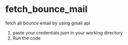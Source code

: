 # fetch_bounce_mail
fetch all bounce email by using gmail api



1. paste your credentials.json in your working directory
2. Run the code